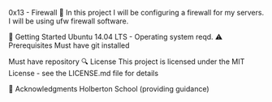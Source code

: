 0x13 - Firewall 🐚
In this project I will be configuring a firewall for my servers. I will be using ufw firewall software.

🏃 Getting Started
Ubuntu 14.04 LTS - Operating system reqd.
⚠️ Prerequisites
Must have git installed

Must have repository
🔍 License
This project is licensed under the MIT License - see the LICENSE.md file for details

📣 Acknowledgments
Holberton School (providing guidance)
